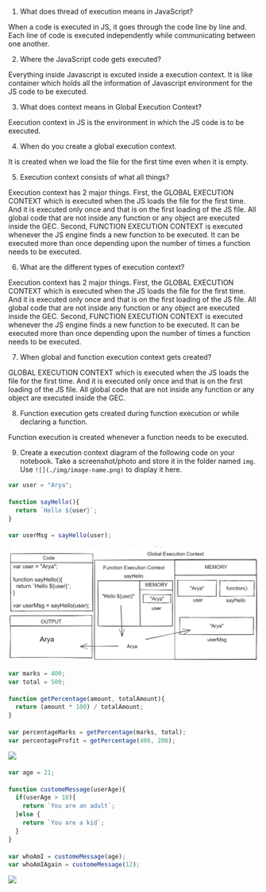 1. What does thread of execution means in JavaScript?

When a code is executed in JS, it goes through the code line by line and. Each line of code is executed independently while communicating between one another.

2. Where the JavaScript code gets executed?

Everything inside Javascript is excuted inside a execution context. It is like container which holds all the information of Javascript environment for the JS code to be executed.

3. What does context means in Global Execution Context?

Execution context in JS is the environment in which the JS code is to be executed.

4. When do you create a global execution context.

It is created when we load the file for the first time even when it is empty.

5. Execution context consists of what all things?

Execution context has 2 major things. First, the GLOBAL EXECUTION CONTEXT which is executed when the JS loads the file for the first time. And it is executed only once and that is on the first loading of the JS file. All global code that are not inside any function or any object are executed inside the GEC. Second, FUNCTION EXECUTION CONTEXT is executed whenever the JS engine finds a new function to be executed. It can be executed more than once depending upon the number of times a function needs to be executed.

6. What are the different types of execution context?

Execution context has 2 major things. First, the GLOBAL EXECUTION CONTEXT which is executed when the JS loads the file for the first time. And it is executed only once and that is on the first loading of the JS file. All global code that are not inside any function or any object are executed inside the GEC. Second, FUNCTION EXECUTION CONTEXT is executed whenever the JS engine finds a new function to be executed. It can be executed more than once depending upon the number of times a function needs to be executed.


7. When global and function execution context gets created?

GLOBAL EXECUTION CONTEXT which is executed when the JS loads the file for the first time. And it is executed only once and that is on the first loading of the JS file. All global code that are not inside any function or any object are executed inside the GEC.

8. Function execution gets created during function execution or while declaring a function.

Function execution is created whenever a function needs to be executed.


9. Create a execution context diagram of the following code on your notebook. Take a screenshot/photo and store it in the folder named `img`. Use `![](./img/image-name.png)` to display it here.



```js
var user = "Arya";

function sayHello(){
  return `Hello ${user}`;
}

var userMsg = sayHello(user);
```

<!-- Put your image here -->

![](./Snippets/executionThread_diagram1.png)



```js
var marks = 400;
var total = 500;

function getPercentage(amount, totalAmount){
  return (amount * 100) / totalAmount;
}

var percentageMarks = getPercentage(marks, total);
var percentageProfit = getPercentage(400, 200);
```

<!-- Put your image here -->

![](./img/executionThread_diagram2.jpg)



```js
var age = 21;

function customeMessage(userAge){
  if(userAge > 18){
    return `You are an adult`;
  }else {
    return `You are a kid`;
  }
}

var whoAmI = customeMessage(age);
var whoAmIAgain = customeMessage(12);
```

<!-- Put your image here -->

![](./img/executionThread_diagram13.jpg)
